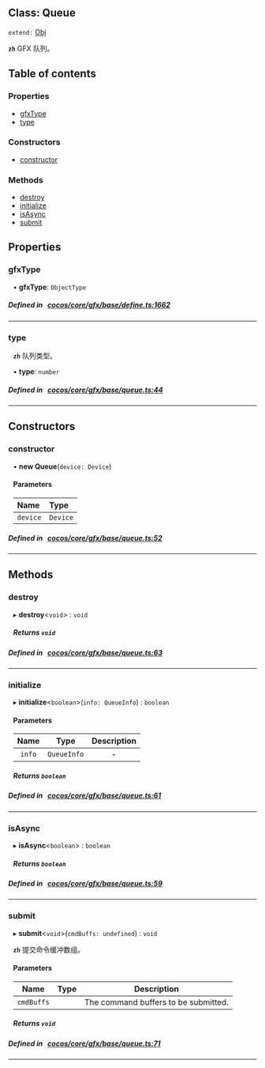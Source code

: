 
## Class: Queue


`extend:`
[Obj](docs/zh/gfx/Class/Obj.md)










**`zh`** GFX 队列。



<div class="table-of-content">
<h2>Table of contents</h2>


### Properties

- [ gfxType](#gfxType)
- [ type](#type)

### Constructors

- [ constructor](#constructor)

### Methods

- [ destroy](#destroy)
- [ initialize](#initialize)
- [ isAsync](#isAsync)
- [ submit](#submit)
</div>

## Properties


### gfxType
<div style="margin-left: 10px;">




•  **gfxType**:
 ``ObjectType`` 
</div>

##### Defined in &nbsp;   [cocos/core/gfx/base/define.ts:1662](https://github.com/cocos-creator/engine/blob/c7bf6b8a9/cocos/core/gfx/base/define.ts#L1662)&nbsp;


___


### type
<div style="margin-left: 10px;">



**`zh`** 队列类型。





•  **type**:
 ``number`` 
</div>

##### Defined in &nbsp;   [cocos/core/gfx/base/queue.ts:44](https://github.com/cocos-creator/engine/blob/c7bf6b8a9/cocos/core/gfx/base/queue.ts#L44)&nbsp;


___

<!---->
## Constructors


### constructor
<div style="margin-left: 10px;">

• **new Queue**(`device: Device`)

#### Parameters

| Name | Type |
| :------ | :------ |
| `device` | `Device` |
</div>

##### Defined in &nbsp;   [cocos/core/gfx/base/queue.ts:52](https://github.com/cocos-creator/engine/blob/c7bf6b8a9/cocos/core/gfx/base/queue.ts#L52)&nbsp;


---

<!---->
## Methods

### destroy

<div style="margin-left: 10px;">

▸   **destroy**<`void`\> : `void`




##### Returns `void`
</div>

##### Defined in &nbsp;   [cocos/core/gfx/base/queue.ts:63](https://github.com/cocos-creator/engine/blob/c7bf6b8a9/cocos/core/gfx/base/queue.ts#L63)&nbsp;
___
### initialize

<div style="margin-left: 10px;">

▸   **initialize**<`boolean`\>(`info: QueueInfo`) : `boolean`



#### Parameters

| Name | Type | Description |
| :------: | :------: | :------: |
| `info` | `QueueInfo` | - |


##### Returns `boolean`
</div>

##### Defined in &nbsp;   [cocos/core/gfx/base/queue.ts:61](https://github.com/cocos-creator/engine/blob/c7bf6b8a9/cocos/core/gfx/base/queue.ts#L61)&nbsp;
___
### isAsync

<div style="margin-left: 10px;">

▸   **isAsync**<`boolean`\> : `boolean`




##### Returns `boolean`
</div>

##### Defined in &nbsp;   [cocos/core/gfx/base/queue.ts:59](https://github.com/cocos-creator/engine/blob/c7bf6b8a9/cocos/core/gfx/base/queue.ts#L59)&nbsp;
___
### submit

<div style="margin-left: 10px;">

▸   **submit**<`void`\>(`cmdBuffs: undefined`) : `void`



**`zh`** 提交命令缓冲数组。



#### Parameters

| Name | Type | Description |
| :------: | :------: | :------: |
| `cmdBuffs` |  | The command buffers to be submitted.  |


##### Returns `void`
</div>

##### Defined in &nbsp;   [cocos/core/gfx/base/queue.ts:71](https://github.com/cocos-creator/engine/blob/c7bf6b8a9/cocos/core/gfx/base/queue.ts#L71)&nbsp;
___
<!---->



